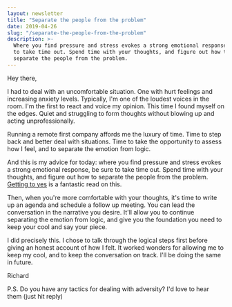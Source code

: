 ```yaml
---
layout: newsletter
title: "Separate the people from the problem"
date: 2019-04-26
slug: "/separate-the-people-from-the-problem"
description: >-
  Where you find pressure and stress evokes a strong emotional response, be sure
  to take time out. Spend time with your thoughts, and figure out how to
  separate the people from the problem.
---
```


Hey there,

I had to deal with an uncomfortable situation. One with hurt feelings and
increasing anxiety levels. Typically, I'm one of the loudest voices in the room.
I'm the first to react and voice my opinion. This time I found myself on the
edges. Quiet and struggling to form thoughts without blowing up and acting
unprofessionally.

Running a remote first company affords me the luxury of time. Time to step back
and better deal with situations. Time to take the opportunity to assess how I
feel, and to separate the emotion from logic.

And this is my advice for today: where you find pressure and stress evokes a
strong emotional response, be sure to take time out. Spend time with your
thoughts, and figure out how to separate the people from the problem.
<a href="https://www.amazon.co.uk/Getting-Yes-Negotiating-agreement-without/dp/1847940935" target="_blank" rel="noopener noreferrer">Getting to yes</a>
is a fantastic read on this.

Then, when you're more comfortable with your thoughts, it's time to write up an
agenda and schedule a follow up meeting. You can lead the conversation in the
narrative you desire. It'll allow you to continue separating the emotion from
logic, and give you the foundation you need to keep your cool and say your
piece.

I did precisely this. I chose to talk through the logical steps first before
giving an honest account of how I felt. It worked wonders for allowing me to
keep my cool, and to keep the conversation on track. I'll be doing the same in
future.

Richard

P.S. Do you have any tactics for dealing with adversity? I'd love to hear them
(just hit reply)
